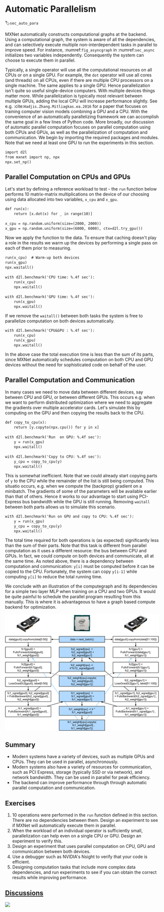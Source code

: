 # Automatic Parallelism
:label:`sec_auto_para`

MXNet automatically constructs computational graphs at the backend. Using a
computational graph, the system is aware of all the dependencies,
and can selectively execute multiple non-interdependent tasks in parallel to
improve speed. For instance, :numref:`fig_asyncgraph` in :numref:`sec_async` initializes two variables independently. Consequently the system can choose to execute them in parallel.

Typically, a single operator will use all the computational resources on all CPUs or on a single GPU. For example, the `dot` operator will use all cores (and threads) on all CPUs, even if there are multiple CPU processors on a single machine. The same applies to a single GPU. Hence parallelization isn't quite so useful single-device computers. With multiple devices things matter more. While parallelization is typically most relevant between multiple GPUs, adding the local CPU will increase performance slightly. See e.g. :cite:`Hadjis.Zhang.Mitliagkas.ea.2016` for a paper that focuses on training computer vision models combining a GPU and a CPU. With the convenience of an automatically parallelizing framework we can accomplish the same goal in a few lines of Python code. More broadly, our discussion of automatic parallel computation focuses on parallel computation using both CPUs and GPUs, as well as the parallelization of computation and communication.
We begin by importing the required packages and modules. Note that we need at least one GPU to run the experiments in this section.

```{.python .input}
import d2l
from mxnet import np, npx
npx.set_np()
```

## Parallel Computation on CPUs and GPUs

Let's start by defining a reference workload to test - the `run` function below performs 10 matrix-matrix multiplications on the device of our choosing using data allocated into two variables, `x_cpu` and `x_gpu`.

```{.python .input}
def run(x):
    return [x.dot(x) for _ in range(10)]

x_cpu = np.random.uniform(size=(2000, 2000))
x_gpu = np.random.uniform(size=(6000, 6000), ctx=d2l.try_gpu())
```

Now we apply the function to the data. To ensure that caching doesn't play a role in the results we warm up the devices by performing a single pass on each of them prior to measuring. 

```{.python .input}
run(x_cpu)  # Warm-up both devices
run(x_gpu)
npx.waitall()  

with d2l.benchmark('CPU time: %.4f sec'):
    run(x_cpu)
    npx.waitall()

with d2l.benchmark('GPU time: %.4f sec'):
    run(x_gpu)
    npx.waitall()
```

If we remove the `waitall()` between both tasks the system is free to parallelize computation on both devices automatically.

```{.python .input}
with d2l.benchmark('CPU&GPU : %.4f sec'):
    run(x_cpu)
    run(x_gpu)
    npx.waitall()
```

In the above case the total execution time is less than the sum of its parts, since MXNet automatically schedules computation on both CPU and GPU devices without the need for sophisticated code on behalf of the user. 

## Parallel Computation and Communication

In many cases we need to move data between different devices, say between CPU and GPU, or between different GPUs. This occurs e.g. when we want to perform distributed optimization where we need to aggregate the gradients over multiple accelerator cards. Let's simulate this by computing on the GPU and then copying the results back to the CPU. 

```{.python .input}
def copy_to_cpu(x):
    return [y.copyto(npx.cpu()) for y in x]

with d2l.benchmark('Run  on GPU: %.4f sec'):
    y = run(x_gpu)
    npx.waitall()

with d2l.benchmark('Copy to CPU: %.4f sec'):
    y_cpu = copy_to_cpu(y)
    npx.waitall()
```

This is somewhat inefficient. Note that we could already start copying parts of `y` to the CPU while the remainder of the list is still being computed. This situatio occurs, e.g. when we compute the (backprop) gradient on a minibatch. The gradients of some of the parameters will be available earlier than that of others. Hence it works to our advantage to start using PCI-Express bus bandwidth while the GPU is still running. Removing `waitall` between both parts allows us to simulate this scenario.

```{.python .input}
with d2l.benchmark('Run on GPU and copy to CPU: %.4f sec'):
    y = run(x_gpu)
    y_cpu = copy_to_cpu(y)
    npx.waitall()
```

The total time required for both operations is (as expected) significantly less than the sum of their parts. Note that this task is different from parallel computation as it uses a different resource: the bus between CPU and GPUs. In fact, we could compute on both devices and communicate, all at the same time. As noted above, there is a dependency between computation and communication: `y[i]` must be computed before it can be copied to the CPU. Fortunately, the system can copy `y[i-1]` while computing `y[i]` to reduce the total running time.

We conclude with an illustration of the computegraph and its dependencies for a simple two layer MLP when training on a CPU and two GPUs. It would be quite painful to schedule the parallel program resulting from this manually. This is where it is advantageous to have a graph based compute backend for optimization.

![Two layer MLP on a CPU and 2 GPUs.](../img/twogpu.svg)

## Summary

* Modern systems have a variety of devices, such as multiple GPUs and CPUs. They can be used in parallel, asynchronously. 
* Modern systems also have a variety of resources for communication, such as PCI Express, storage (typically SSD or via network), and network bandwidth. They can be used in parallel for peak efficiency. 
* The backend can improve performance through through automatic parallel computation and communication. 

## Exercises

1. 10 operations were performed in the `run` function defined in this section. There are no dependencies between them. Design an experiment to see if MXNet will automatically execute them in parallel.
1. When the workload of an individual operator is sufficiently small, parallelization can help even on a single CPU or GPU. Design an experiment to verify this. 
1. Design an experiment that uses parallel computation on CPU, GPU and communication between both devices.
1. Use a debugger such as NVIDIA's Nsight to verify that your code is efficient. 
1. Designing computation tasks that include more complex data dependencies, and run experiments to see if you can obtain the correct results while improving performance.

## [Discussions](https://discuss.mxnet.io/t/2382)

![](../img/qr_auto-parallelism.svg)

```{.python .input}

```
